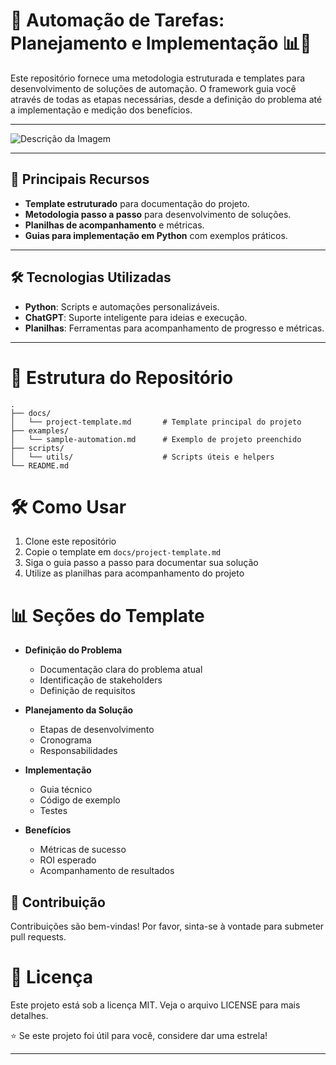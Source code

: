 # 🚀 Automação de Tarefas: Planejamento e Implementação 📊🤖

Este repositório fornece uma metodologia estruturada e templates para desenvolvimento de soluções de automação. O framework guia você através de todas as etapas necessárias, desde a definição do problema até a implementação e medição dos benefícios.

---
![Descrição da Imagem](https://github.com/seu-usuario/seu-repositorio/imagem.png)

---
## 🚀 Principais Recursos
- **Template estruturado** para documentação do projeto.  
- **Metodologia passo a passo** para desenvolvimento de soluções.  
- **Planilhas de acompanhamento** e métricas.  
- **Guias para implementação em Python** com exemplos práticos.  

---

## 🛠️ Tecnologias Utilizadas
- **Python**: Scripts e automações personalizáveis.  
- **ChatGPT**: Suporte inteligente para ideias e execução.  
- **Planilhas**: Ferramentas para acompanhamento de progresso e métricas.  

---

# 📁 Estrutura do Repositório
```
.
├── docs/
│   └── project-template.md       # Template principal do projeto
├── examples/
│   └── sample-automation.md      # Exemplo de projeto preenchido
├── scripts/
│   └── utils/                    # Scripts úteis e helpers
└── README.md
```

# 🛠️ Como Usar
1. Clone este repositório  
2. Copie o template em `docs/project-template.md`  
3. Siga o guia passo a passo para documentar sua solução  
4. Utilize as planilhas para acompanhamento do projeto  

# 📊 Seções do Template
- **Definição do Problema**  
  - Documentação clara do problema atual  
  - Identificação de stakeholders  
  - Definição de requisitos

- **Planejamento da Solução**  
  - Etapas de desenvolvimento  
  - Cronograma  
  - Responsabilidades

- **Implementação**  
  - Guia técnico  
  - Código de exemplo  
  - Testes

- **Benefícios**  
  - Métricas de sucesso  
  - ROI esperado  
  - Acompanhamento de resultados  

## 🤝 Contribuição  
Contribuições são bem-vindas! Por favor, sinta-se à vontade para submeter pull requests.

# 📝 Licença  
Este projeto está sob a licença MIT. Veja o arquivo LICENSE para mais detalhes.


⭐ Se este projeto foi útil para você, considere dar uma estrela!

---

